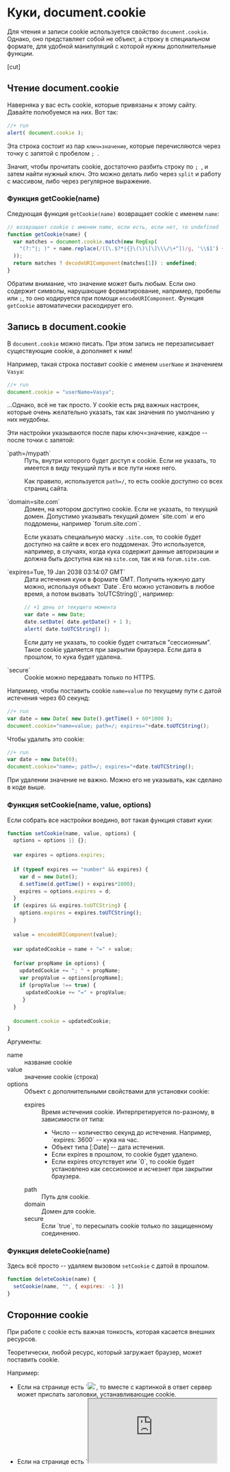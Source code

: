 # Куки, document.cookie 

Для чтения и записи cookie используется свойство `document.cookie`. Однако, оно представляет собой не объект, а строку в специальном формате, для удобной манипуляций с которой нужны дополнительные функции.

[cut]

## Чтение document.cookie

Наверняка у вас есть cookie, которые привязаны к этому сайту. Давайте полюбуемся на них. Вот так:

```js
//+ run
alert( document.cookie );
```

Эта строка состоит из пар `ключ=значение`, которые перечисляются через точку с запятой с пробелом `; `. 

Значит, чтобы прочитать cookie, достаточно разбить строку по `; `, и затем найти нужный ключ. Это можно делать либо через `split` и работу с массивом, либо через регулярное выражение.

### Функция getCookie(name)

Следующая функция `getCookie(name)` возвращает cookie с именем `name`:

```js
// возвращает cookie с именем name, если есть, если нет, то undefined
function getCookie(name) {
  var matches = document.cookie.match(new RegExp(
    "(?:^|; )" + name.replace(/([\.$?*|{}\(\)\[\]\\\/\+^])/g, '\\$1') + "=([^;]*)"
  ));
  return matches ? decodeURIComponent(matches[1]) : undefined;
}
```

Обратим внимание, что значение может быть любым. Если оно содержит символы, нарушающие форматирование, например, пробелы или `;`, то оно кодируется при помощи `encodeURIComponent`. Функция `getCookie` автоматически раскодирует его.

## Запись в document.cookie

В `document.cookie` можно писать. При этом запись не перезаписывает существующие cookie, а дополняет к ним!

Например, такая строка поставит cookie с именем `userName` и значением `Vasya`:

```js
//+ run
document.cookie = "userName=Vasya";
```

...Однако, всё не так просто. У cookie есть ряд важных настроек, которые очень желательно указать, так как значения по умолчанию у них неудобны.

Эти настройки указываются после пары ключ=значение, каждое -- после точки с запятой:
<dl>
<dt>`path=/mypath`</dt>
<dd>Путь, внутри которого будет доступ к cookie. Если не указать, то имеется в виду текущий путь и все пути ниже него. 

Как правило, используется `path=/`, то есть cookie доступно со всех страниц сайта.</dd>
<dt>`domain=site.com`</dt>
<dd>Домен, на котором доступно cookie. Если не указать, то текущий домен. Допустимо указывать текущий домен `site.com` и его поддомены, например `forum.site.com`.

Если указать специальную маску `.site.com`, то cookie будет доступно на сайте и всех его поддоменах. Это используется, например, в случаях, когда кука содержит данные авторизации и должна быть доступна как на `site.com`, так и на `forum.site.com`. 
</dd>
<dt>`expires=Tue, 19 Jan 2038 03:14:07 GMT`</dt>
<dd>Дата истечения куки в формате GMT. Получить нужную дату можно, используя объект `Date`. Его можно установить в любое время, а потом вызвать `toUTCString()`, например:

```js
// +1 день от текущего момента
var date = new Date;
date.setDate( date.getDate() + 1 );
alert( date.toUTCString() );
```

Если дату не указать, то cookie будет считаться "сессионным". Такое cookie удаляется при закрытии браузера.
Если дата в прошлом, то кука будет удалена. 
</dd>
<dt>`secure`</dt>
<dd>Cookie можно передавать только по HTTPS.</dd>
</dl>

Например, чтобы поставить cookie `name=value` по текущему пути с датой истечения через 60 секунд:

```js
//+ run
var date = new Date( new Date().getTime() + 60*1000 );
document.cookie="name=value; path=/; expires="+date.toUTCString();
```

Чтобы удалить это cookie:

```js
//+ run
var date = new Date(0);
document.cookie="name=; path=/; expires="+date.toUTCString();
```

При удалении значение не важно. Можно его не указывать, как сделано в коде выше.

### Функция setCookie(name, value, options)

Если собрать все настройки воедино, вот такая функция ставит куки:

```js
function setCookie(name, value, options) {
  options = options || {};

  var expires = options.expires;

  if (typeof expires == "number" && expires) {
    var d = new Date();
    d.setTime(d.getTime() + expires*1000);
    expires = options.expires = d;
  }
  if (expires && expires.toUTCString) { 
  	options.expires = expires.toUTCString();
  }

  value = encodeURIComponent(value);

  var updatedCookie = name + "=" + value;

  for(var propName in options) {
    updatedCookie += "; " + propName;
    var propValue = options[propName];    
    if (propValue !== true) { 
      updatedCookie += "=" + propValue;
     }
  }

  document.cookie = updatedCookie;
}
```

Аргументы:
<dl>
<dt>name</dt><dd>название cookie</dd>
<dt>value</dt><dd>значение cookie (строка)</dd>
<dt>options</dt><dd>
Объект с дополнительными свойствами для установки cookie:
<dl>
<dt>expires</dt><dd>Время истечения cookie. Интерпретируется по-разному, в зависимости от типа:
<ul>
<li>Число -- количество секунд до истечения. Например, `expires: 3600` -- кука на час.</li>
<li>Объект типа [:Date] -- дата истечения.</li>
<li>Если expires в прошлом, то cookie будет удалено.</li>
<li>Если expires отсутствует или `0`, то cookie будет установлено как сессионное и исчезнет при закрытии браузера.</li>
</ul>
</dd>
<dt>path</dt><dd>Путь для cookie.</dd>
<dt>domain</dt><dd>Домен для cookie.</dd>
<dt>secure</dt><dd>Если `true`, то пересылать cookie только по защищенному соединению.</dd>
</dl>
</dd>
</dl>

### Функция deleteCookie(name)

Здесь всё просто -- удаляем вызовом `setCookie` с датой в прошлом.

```js
function deleteCookie(name) {
  setCookie(name, "", { expires: -1 })
}
```

## Сторонние cookie

При работе с cookie есть важная тонкость, которая касается внешних ресурсов.

Теоретически, любой ресурс, который загружает браузер, может поставить cookie. 

Например:
<ul>
<li>Если на странице есть `<img src="http://mail.ru/counter.gif">`, то вместе с картинкой в ответ сервер может прислать заголовки, устанавливающие cookie.</li>
<li>Если на странице есть `<iframe src="http://facebook.com/button.php">`, то во-первых сервер может вместе с `button.php` прислать cookie, а во-вторых JS-код внутри ифрейма может записать в `document.cookie`</li>
</ul>

При этом cookie будут принадлежать тому домену, который их поставил. То есть, на `mail.ru` для первого случая, и на `facebook.com` во втором. 

**Такие cookie, которые не принадлежат основной странице, называются "сторонними" (3rd party) cookies. Не все браузеры их разрешают.**

Как правило, в настройках браузера можно поставить "Блокировать данные и файлы cookie сторонних сайтов" (Chrome). 

**В Safari такая настройка включена по умолчанию и выглядит так:**

<img src="safari-nocookie.png">

### Тс-с-с. Большой брат смотрит за тобой.

Цель этого запрета -- защитить посетителей от слежки со стороны рекламодателей, которые вместе с картинкой-баннером присылают и куки, таким образом помечая посетителей. 

Например, на многих сайтах стоят баннеры и другая реклама Google Ads. При помощи таких cookie компания Google будет знать, какие именно сайты вы посещаете, сколько времени вы на них проводите и многое другое. 

Как? Да очень просто -- на каждом сайте загружается, к примеру, картинка с рекламой. При этом баннер берётся с домена, принадлежащего Google. Вместе с баннером Google ставит cookie со специальным уникальным идентификатором.

Далее, при следующем запросе на баннер, браузер пошлёт стандартные заголовки, которые включают в себя:

<ul>
<li>Cookie с домена баннера, то есть уникальный идентификатор, который был поставлен ранее.</li>
<li>Стандартный заголовок Referrer (его не будет при HTTPS!), который говорит, с какого сайта сделан запрос. Да, впрочем, Google и так знает, с какого сайта запрос, ведь идентификатор сайта есть в URL.</li>
</ul>

Так что Google может хранить в своей базе, какие именно сайты из тех, на которых есть баннер Google, вы посещали, когда вы на них были, и т.п. Этот идентификатор легко привязывается к остальной информации от других сервисов, и таким образом картина слежки получается довольно-таки глобальной.

Здесь я не утверждаю, что в конкретной компании Google всё именно так... Но во-первых, сделать так легко, во-вторых идентификаторы действительно ставятся, а в-третьих, такие знания о человеке позволяют решать, какую именно рекламу и когда ему показать. А это основная доля доходов Google, благодаря которой корпорация существует.

Возможно, компания Apple, которая выпустила Safari, поставила такой флаг по умолчанию именно для уменьшения влияния Google? 

### А если очень надо?

Итак, Safari запрещает сторонние cookie по умолчанию. Другие браузеры предоставляют такую возможность, если посетитель захочет. 

**А что, если ну очень надо поставить стороннюю cookie, и чтобы это было надёжно?**

Такая задача действительно возникает, например, в системе кросс-доменной авторизации, когда есть несколько доменов 2-го уровня, и хочется, чтобы посетитель, который входит в один сайт, автоматически распознавался во всей сетке. При этом cookie для авторизации ставятся на главный домен -- "мастер", а остальные сайты запрашивают их при помощи специального скрипта (и, как правило, копируют к себе для оптимизации, но здесь это не суть).

Ещё пример -- когда есть внешний виджет, например, `iframe` с информационным сервисом, который можно подключать на разные сайты. И этот `iframe` должен знать что-то о посетителе, опять же, авторизация или какие-то настройки, которые хорошо бы хранить в cookie.

Есть несколько способов поставить 3rd-party cookie для Safari.

<dl>
<dt>Использовать ифрейм.</dt>
<dd>Ифрейм является полноценным окном браузера. В нём должна быть доступна вся функциональность, в том числе cookie. Как браузер решает, что ифрейм "сторонний" и нужно запретить для него и его скриптов установку cookie? Критерий таков: "в ифрейме нет навигации". Если навигация есть, то ифрейм признаётся полноценным окном.

Например, в сторонний `iframe` можно сделать POST. И тогда, в ответ на POST, сервер может поставить cookie. Или прислать документ, который это делает. Ифрейм, в который прошёл POST, считается родным и надёжным.</dd>
<dt>Popup-окно</dt>
<dd>Другой вариант -- использовать popup, то есть при помощи `window.open` открывать именно окно со стороннего домена, и уже там ставить cookie. Это тоже работает.</dd>
<dt>Редирект</dt>
<dd>Ещё одно альтернативное решение, которое подходит не везде - это сделать интеграцию со сторонним доменом, такую что на него можно сделать редирект, он ставит cookie и делает редирект обратно.</dd>
</dl>

## Дополнительно

<ul>
<li>На Cookie наложены ограничения:
<ul>
<li>Имя и значение (после `encodeURIComponent`) вместе не должны превышать 4кб.</li>
<li>Общее количество cookie на домен ограничено 30-50, в зависимости от браузера.</li>
<li>Разные домены 2го уровня полностью изолированы. Но в пределах доменов 3го уровня куки можно ставить свободно с указанием `domain`.</li>
<li>Сервер может поставить cookie с дополнительным флагом `HttpOnly`. Cookie с таким параметром передаётся только в заголовках, оно никак не доступно из JavaScript.</li>
</ul>
</li>
<li>Иногда посетители отключают cookie. Отловить это можно проверкой свойства [navigator.cookieEnabled](https://developer.mozilla.org/en-US/docs/DOM/window.navigator.cookieEnabled)

```js
//+ run
if (!navigator.cookieEnabled) {
  alert('Включите cookie для комфортной работы с этим сайтом');
}
```

...Конечно, предполагается, что включён JavaScript. Впрочем, посетитель без JS и cookie с большой вероятностью не человек, а бот.</li> 
</ul>

## Cookie.js

Файл с функциями для работы с cookie: [cookie.js](/files/tutorial/browser/cookie/cookie.js).